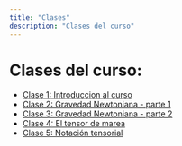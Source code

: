 ```yaml
---
title: "Clases"
description: "Clases del curso"
---
```


# Clases del curso:

- [Clase 1: Introduccion al curso](clase-1.html)
- [Clase 2: Gravedad Newtoniana - parte 1](clase-2.html)
- [Clase 3: Gravedad Newtoniana - parte 2](clase-3.html)
- [Clase 4: El tensor de marea](clase-4.html)
- [Clase 5: Notación tensorial](clase-5.html)
<!-- - [Clase 5: La ecuación geodésica](clase-5.html) -->
<!-- - [Clase 6: Las ecuaciones de Einstein](clase-6.html) -->
<!-- - [Clase 7: La solución de agujero negro](clase-7.html) -->
<!-- - [Clase 8: Taller: Visualizacion de la solución de agujero negro ](clase-8.html) -->
<!-- - [Clase 9: Ondas gravitacionales](clase-9.html) -->
<!-- - [Clase 10: Taller: simulacion de ondas gravitacionales](clase-10.html) -->
<!-- - [Clase 11: Ejercicios y Tarea](clase-11.html) -->
<!-- - [Clase 12: Foliación del espaciotiempo y formalismo 3+1](clase-12.html) -->
<!-- - [Clase 13: Construcción de datos iniciales](clase-13.html) -->
<!-- - [Clase 14: Métodos numéricos y el Problema de Valor de Frontera](clase-14.html) -->
<!-- - [Clase 15: Taller: Solución numérica de los constraints para condiciones iniciales](clase-15.html) -->
<!-- - [Clase 16: Ecuaciones de Evolución y el método de líneas](clase-16.html) -->
<!-- - [Clase 17: Taller: Solución numérica de las Ecuaciones de Maxwell](clase-17.html) -->
<!-- - [Clase 18: Taller: Cálculo de errores y tests de convergencia](clase-18.html) -->
